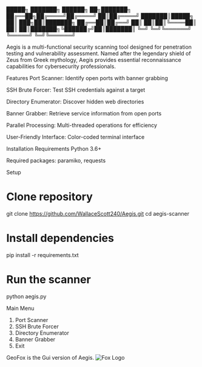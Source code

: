    █████╗ ███████╗ ██████╗ ██╗███████╗
   ██╔══██╗██╔════╝██╔════╝ ██║██╔════╝
   ███████║█████╗  ██║  ███╗██║███████╗
   ██╔══██║██╔══╝  ██║   ██║██║╚════██║
   ██║  ██║███████╗╚██████╔╝██║███████║
   ╚═╝  ╚═╝╚══════╝ ╚═════╝ ╚═╝╚══════╝

Aegis is a multi-functional security scanning tool designed for penetration testing and vulnerability assessment. Named after the legendary shield of Zeus from Greek mythology, Aegis provides essential reconnaissance capabilities for cybersecurity professionals.

Features
Port Scanner: Identify open ports with banner grabbing

SSH Brute Forcer: Test SSH credentials against a target

Directory Enumerator: Discover hidden web directories

Banner Grabber: Retrieve service information from open ports

Parallel Processing: Multi-threaded operations for efficiency

User-Friendly Interface: Color-coded terminal interface

Installation
Requirements
Python 3.6+

Required packages: paramiko, requests

Setup
# Clone repository
git clone https://github.com/WallaceScott240/Aegis.git
cd aegis-scanner

# Install dependencies
pip install -r requirements.txt

# Run the scanner
python aegis.py

Main Menu
1. Port Scanner
2. SSH Brute Forcer
3. Directory Enumerator
4. Banner Grabber
5. Exit

GeoFox is the Gui version of Aegis.
![Fox Logo](https://i.postimg.cc/YSMYY6d3/Screenshot-2025-06-24-184434.png)


